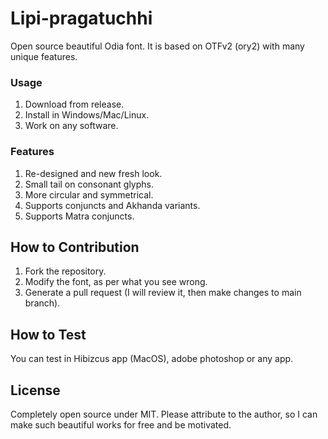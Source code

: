 # Lipi-pragatuchhi
Open source beautiful Odia font.
It is based on OTFv2 (ory2) with many unique features.

### Usage
1. Download from release.
2. Install in Windows/Mac/Linux.
3. Work on any software.

### Features
1. Re-designed and new fresh look.
2. Small tail on consonant glyphs.
3. More circular and symmetrical.
4. Supports conjuncts and Akhanda variants. 
5. Supports Matra conjuncts.

## How to Contribution
1. Fork the repository.
2. Modify the font, as per what you see wrong.
3. Generate a pull request (I will review it, then make changes to main branch).

## How to Test
You can test in Hibizcus app (MacOS), adobe photoshop or any app.

## License 
Completely open source under MIT. Please attribute to the author, so I can make such beautiful works for free and be motivated.



